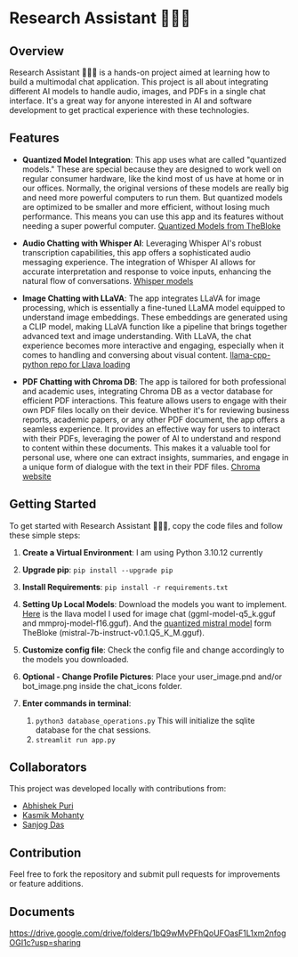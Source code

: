 # Research Assistant 👨🏻‍💻
## Overview


Research Assistant 👨🏻‍💻 is a hands-on project aimed at learning how to build a multimodal chat application. This project is all about integrating different AI models to handle audio, images, and PDFs in a single chat interface. It's a great way for anyone interested in AI and software development to get practical experience with these technologies.


## Features


- **Quantized Model Integration**: This app uses what are called "quantized models." These are special because they are designed to work well on regular consumer hardware, like the kind most of us have at home or in our offices. Normally, the original versions of these models are really big and need more powerful computers to run them. But quantized models are optimized to be smaller and more efficient, without losing much performance. This means you can use this app and its features without needing a super powerful computer. [Quantized Models from TheBloke](https://huggingface.co/TheBloke)


- **Audio Chatting with Whisper AI**: Leveraging Whisper AI's robust transcription capabilities, this app offers a sophisticated audio messaging experience. The integration of Whisper AI allows for accurate interpretation and response to voice inputs, enhancing the natural flow of conversations.
[Whisper models](https://huggingface.co/collections/openai/whisper-release-6501bba2cf999715fd953013)


- **Image Chatting with LLaVA**: The app integrates LLaVA for image processing, which is essentially a fine-tuned LLaMA model equipped to understand image embeddings. These embeddings are generated using a CLIP model, making LLaVA function like a pipeline that brings together advanced text and image understanding. With LLaVA, the chat experience becomes more interactive and engaging, especially when it comes to handling and conversing about visual content. [llama-cpp-python repo for Llava loading](https://github.com/abetlen/llama-cpp-python)


- **PDF Chatting with Chroma DB**: The app is tailored for both professional and academic uses, integrating Chroma DB as a vector database for efficient PDF interactions. This feature allows users to engage with their own PDF files locally on their device. Whether it's for reviewing business reports, academic papers, or any other PDF document, the app offers a seamless experience. It provides an effective way for users to interact with their PDFs, leveraging the power of AI to understand and respond to content within these documents. This makes it a valuable tool for personal use, where one can extract insights, summaries, and engage in a unique form of dialogue with the text in their PDF files. [Chroma website](https://docs.trychroma.com/)




## Getting Started


To get started with Research Assistant 👨🏻‍💻, copy the code files and follow these simple steps:


1. **Create a Virtual Environment**: I am using Python 3.10.12 currently


2. **Upgrade pip**: ```pip install --upgrade pip```


3. **Install Requirements**: ```pip install -r requirements.txt```


4. **Setting Up Local Models**: Download the models you want to implement. [Here](https://huggingface.co/mys/ggml_llava-v1.5-7b/tree/main) is the llava model I used for image chat (ggml-model-q5_k.gguf and mmproj-model-f16.gguf).
And the [quantized mistral model](https://huggingface.co/TheBloke/Mistral-7B-Instruct-v0.1-GGUF) form TheBloke (mistral-7b-instruct-v0.1.Q5_K_M.gguf).


5. **Customize config file**: Check the config file and change accordingly to the models you downloaded.


6. **Optional - Change Profile Pictures**: Place your user_image.pnd and/or bot_image.png inside the chat_icons folder.

7. **Enter commands in terminal**:
   1. ```python3 database_operations.py``` This will initialize the sqlite database for the chat sessions.
   2. ```streamlit run app.py```

## Collaborators

This project was developed locally with contributions from:

- [Abhishek Puri](https://github.com/puri-abhishek)
- [Kasmik Mohanty](https://github.com/kasmikmohanty)
- [Sanjog Das](https://github.com/Sanjogdas1718)

## Contribution
Feel free to fork the repository and submit pull requests for improvements or feature additions.

## Documents
https://drive.google.com/drive/folders/1bQ9wMvPFhQoUFOasF1L1xm2nfogOGI1c?usp=sharing
